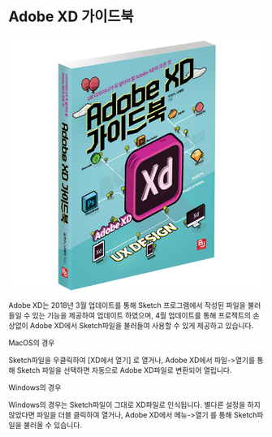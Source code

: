 # Adobe XD 가이드북

![Alt text](https://github.com/bjpublic/adobe_xd_guide/blob/master/solid_cover.jpg "solid_cover.jpg")




Adobe XD는 2018년
3월 업데이트를 통해 Sketch 프로그램에서 작성된 파일을 불러들일 수 있는 기능을 제공하여 업데이트 하였으며, 
4월 업데이트를 통해 프로젝트의 손상없이 Adobe XD에서 Sketch파일을 불러들여 사용할 수 있게 제공하고
있습니다.


MacOS의 경우

Sketch파일을 우클릭하여 [XD에서 열기] 로 열거나, 
Adobe XD에서 파일->열기를 통해 Sketch 파일을 선택하면 자동으로 Adobe XD파일로 변환되어 열립니다.

Windows의 경우

Windows의 경우는 Sketch파일이 그대로 XD파일로 인식됩니다. 
별다른 설정을 하지 않았다면 파일을 더블 클릭하여 열거나, Adobe XD에서 메뉴->열기 를 통해 Sketch파일을 불러올 수 있습니다.










